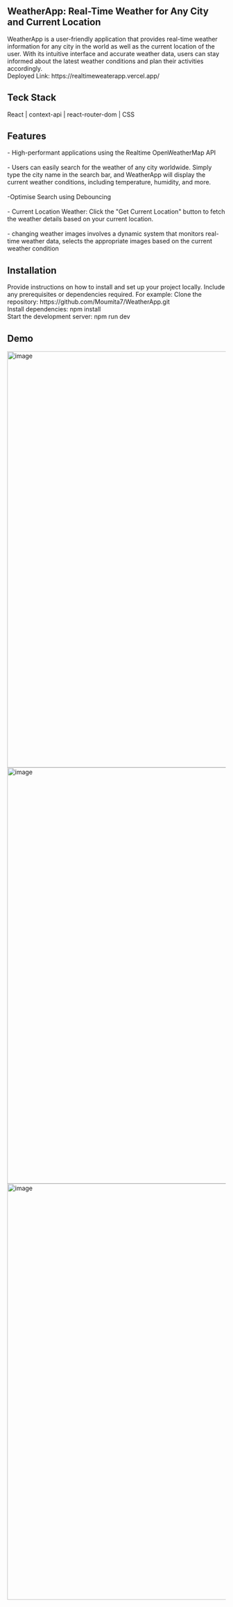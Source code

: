 <h2>WeatherApp: Real-Time Weather for Any City and Current Location</h2>
WeatherApp is a user-friendly application that provides real-time weather information for any city in the world as well as the current location of the user. With its intuitive interface and accurate weather data, users can stay informed about the latest weather conditions and plan their activities accordingly.
<br/>
Deployed Link: https://realtimeweaterapp.vercel.app/
<h2>Teck Stack </h2>
 React | context-api | react-router-dom | CSS 

<h2>Features</h2>
- High-performant applications using the Realtime OpenWeatherMap API
<br/>
<br/>
- Users can easily search for the weather of any city worldwide. Simply type the city name in the search bar, and WeatherApp will display the current weather conditions, including temperature, humidity, and more.
<br/>
<br/>
-Optimise Search using Debouncing 
<br/>
<br/>
- Current Location Weather: Click the "Get Current Location" button to fetch the weather details based on your current location.
<br/>
<br/>
-  changing weather images involves a dynamic system that monitors real-time weather data, selects the appropriate images based on the current weather condition
<h2>Installation</h2>
Provide instructions on how to install and set up your project locally. Include any prerequisites or dependencies required. For example:
Clone the repository: https://github.com/Moumita7/WeatherApp.git
<br/>
Install dependencies: npm install
<br/>
Start the development server: npm run dev
<h2>Demo</h2>
<img width="960" alt="image" src="https://github.com/Moumita7/WeatherApp/assets/97180521/694aa277-fedc-4f4e-a5ea-e78897c4962d">
<img width="960" alt="image" src="https://github.com/Moumita7/WeatherApp/assets/97180521/214fa6e9-1348-49d8-8def-bd56dcb1fab7">

<img width="960" alt="image" src="https://github.com/Moumita7/WeatherApp/assets/97180521/02020233-8791-4359-92e8-d4add3cebc4a">









